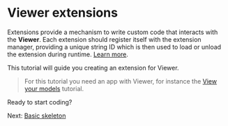 # Viewer extensions

Extensions provide a mechanism to write custom code that interacts with the **Viewer**. Each extension should register itself with the extension manager, providing a unique string ID which is then used to load or unload the extension during runtime. [Learn more](https://developer.autodesk.com/en/docs/viewer/v2/overview/extensions/).

This tutorial will guide you creating an extension for Viewer. 

> For this tutorial you need an app with Viewer, for instance the [View your models](tutorials/viewmodels.md) tutorial.

Ready to start coding?

Next: [Basic skeleton](viewer/extensions/skeleton.md)